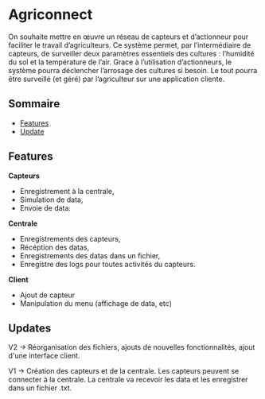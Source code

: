 # Agriconnect

On souhaite mettre en œuvre un réseau de capteurs et d’actionneur pour faciliter le travail d’agriculteurs.
Ce système permet, par l’intermédiaire de capteurs, de surveiller deux paramètres essentiels des cultures : l’humidité du sol et la température de l’air.
Grace à l’utilisation d’actionneurs, le système pourra déclencher l’arrosage des cultures si besoin.
Le tout pourra être surveillé (et géré) par l’agriculteur sur une application cliente.

## Sommaire
- [Features](#features)
- [Update](#updates)

## Features
**Capteurs**

- Enregistrement à la centrale,
- Simulation de data,
- Envoie de data.

**Centrale**

- Enregistrements des capteurs,
- Récéption des datas,
- Enregistrements des datas dans un fichier,
- Enregistre des logs pour toutes activités du capteurs.

**Client**

- Ajout de capteur
- Manipulation du menu (affichage de data, etc)

## Updates
V2 -> Réorganisation des fichiers, ajouts de nouvelles fonctionnalités, ajout d'une interface client.

V1 -> Création des capteurs et de la centrale. Les capteurs peuvent se connecter à la centrale. La centrale va recevoir les data et les enregistrer dans un fichier .txt.
